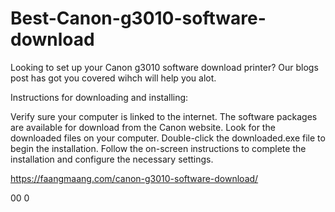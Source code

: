 # Best-Canon-g3010-software-download

Looking to set up your Canon g3010 software download printer? Our blogs post has got you covered wihch will help you alot.


Instructions for downloading and installing:

Verify sure your computer is linked to the internet.
The software packages are available for download from the Canon website.
Look for the downloaded files on your computer.
Double-click the downloaded.exe file to begin the installation.
Follow the on-screen instructions to complete the installation and configure the necessary settings.

 
https://faangmaang.com/canon-g3010-software-download/

00
0
